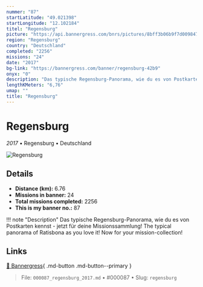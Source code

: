 ```yaml
---
nummer: "87"
startLatitude: "49.021398"
startLongitude: "12.102184"
titel: "Regensburg"
picture: "https://api.bannergress.com/bnrs/pictures/8bff3b06b9f7d0098475d7f2f1b15614"
region: "Regensburg"
country: "Deutschland"
completed: "2256"
missions: "24"
date: "2017"
bg-link: "https://bannergress.com/banner/regensburg-42b9"
onyx: "0"
description: "Das typische Regensburg-Panorama, wie du es von Postkarten kennst - jetzt für deine Missionssammlung! \nThe typical panorama of Ratisbona as you love it! Now for your mission-collection!"
lengthKMeters: "6,76"
umap: ""
title: "Regensburg"
---
```

# Regensburg

*2017* • Regensburg • Deutschland

![Regensburg](https://api.bannergress.com/bnrs/pictures/8bff3b06b9f7d0098475d7f2f1b15614)

## Details
- **Distance (km):** 6.76
- **Missions in banner:** 24
- **Total missions completed:** 2256
- **This is my banner no.:** 87


!!! note "Description"
    Das typische Regensburg-Panorama, wie du es von Postkarten kennst - jetzt für deine Missionssammlung! 
The typical panorama of Ratisbona as you love it! Now for your mission-collection!



## Links
[🔗 Bannergress](https://bannergress.com/banner/regensburg-42b9){ .md-button .md-button--primary }



> File: `000087_regensburg_2017.md` • #000087 • Slug: `regensburg`
